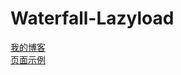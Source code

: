 # Waterfall-Lazyload

[我的博客](http://blog.csdn.net/heyue_99/article/details/74079834)    
[页面示例](https://heyue-99.github.io/Waterfall-Lazyload/waterfall_lazyload.html)
